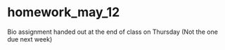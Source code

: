 # homework_may_12
Bio assignment handed out at the end of class on Thursday (Not the one due next week)
